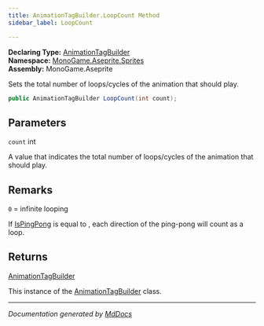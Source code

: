 ```yaml
---
title: AnimationTagBuilder.LoopCount Method
sidebar_label: LoopCount

---
```


**Declaring Type:** [AnimationTagBuilder](../)  
**Namespace:** [MonoGame.Aseprite.Sprites](../../)  
**Assembly:** MonoGame.Aseprite

Sets the total number of loops\/cycles of the animation that should play.

```csharp
public AnimationTagBuilder LoopCount(int count);
```

## Parameters

`count`  int

A value that indicates the total number of loops\/cycles of the animation that should play.

## Remarks

`0` \= infinite looping

If [IsPingPong](../../AnimationTag/properties/IsPingPong.md) is equal to , each direction of the ping\-pong will count as a loop.  

## Returns

[AnimationTagBuilder](../)

This instance of the [AnimationTagBuilder](../) class.

___

*Documentation generated by [MdDocs](https://github.com/ap0llo/mddocs)*
